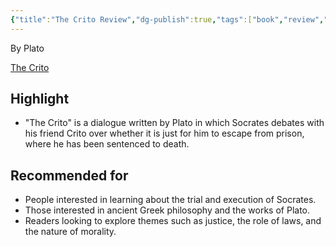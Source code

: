 ```yaml
---
{"title":"The Crito Review","dg-publish":true,"tags":["book","review","philosophy","ancient Greece"],"permalink":"/book/the-crito/","dgPassFrontmatter":true}
---
```


By Plato

[The Crito](https://www.amazon.com/Crito-Plato/dp/0140442116)

## Highlight

-   "The Crito" is a dialogue written by Plato in which Socrates debates with his friend Crito over whether it is just for him to escape from prison, where he has been sentenced to death.

## Recommended for

-   People interested in learning about the trial and execution of Socrates.
-   Those interested in ancient Greek philosophy and the works of Plato.
-   Readers looking to explore themes such as justice, the role of laws, and the nature of morality.